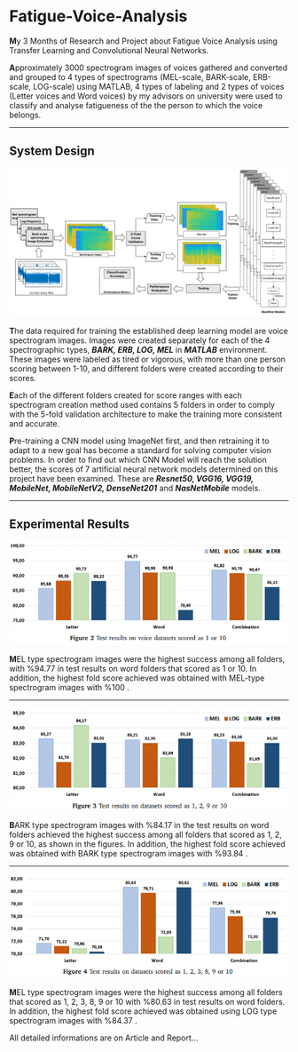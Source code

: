# Fatigue-Voice-Analysis
**M**y 3 Months of Research and Project about Fatigue Voice Analysis using Transfer Learning and Convolutional Neural Networks. 

**A**pproximately 3000 spectrogram images of voices gathered and converted and grouped to 4 types of spectrograms (MEL-scale, BARK-scale, ERB-scale, LOG-scale) using MATLAB, 4 types of labeling and 2 types of voices (Letter voices and Word voices) by my advisors on university were used to classify and analyse fatigueness of the 
the person to which the voice belongs.


---
## System Design



![alttext](Docs/SystemDesign.png)

**T**he data required for training the established deep
learning model are voice spectrogram images. Images were
created separately for each of the 4 spectrographic types,
***BARK, ERB, LOG, MEL*** in ***MATLAB*** environment. These
images were labeled as tired or vigorous, with more than
one person scoring between 1-10, and different folders were
created according to their scores.


**E**ach of the different folders created for score ranges with
each spectrogram creation method used contains 5 folders
in order to comply with the 5-fold validation architecture to
make the training more consistent and accurate.


**P**re-training a CNN model using ImageNet first, and
then retraining it to adapt to a new goal has become a
standard for solving computer vision problems. In order to
find out which CNN Model will reach the solution better,
the scores of 7 artificial neural network models determined
on this project have been examined. These are ***Resnet50,
VGG16, VGG19, MobileNet, MobileNetV2, DenseNet201*** and
***NasNetMobile*** models.

---
## Experimental Results



![alttext](Docs/1_10.png)


**M**EL type spectrogram images were the highest success among all folders, with
%94.77 in test results on word folders that scored as 1 or 10. In addition, the
highest fold score achieved was obtained with MEL-type
spectrogram images with %100 .

---


![alttext](Docs/12_910.png)

 
**B**ARK type spectrogram images with %84.17 in the test results on word
folders achieved the highest success among all folders that scored as 1, 2, 9 or 10, as
shown in the figures. In addition, the highest fold score
achieved was obtained with BARK type spectrogram images
with %93.84 .

---


![alttext](Docs/123_8910.png)


**M**EL type spectrogram images were the highest success among all folders that scored as 1, 2, 3, 8, 9 or 10 with
%80.63 in test results on word folders. In addition, the
highest fold score achieved was obtained using LOG type
spectrogram images with %84.37 .

All detailed informations are on Article and Report...
